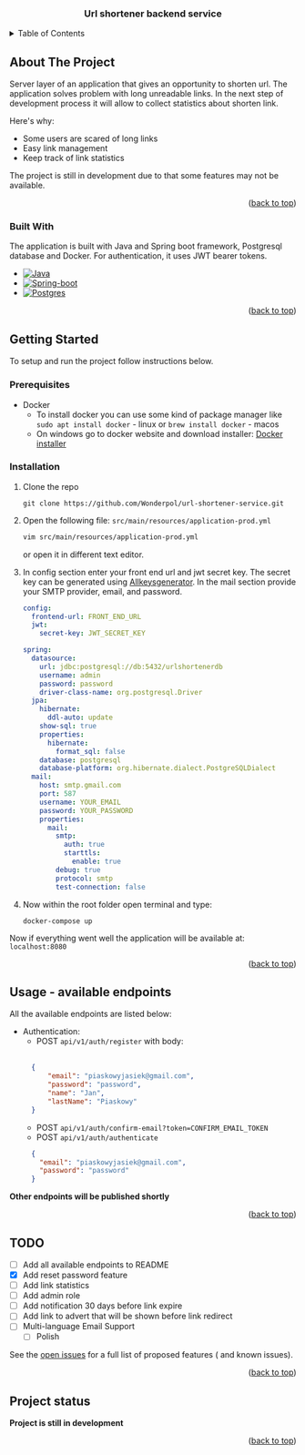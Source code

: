 <a name="readme-top"></a>

<h3 align="center">Url shortener backend service</h3>

<!-- TABLE OF CONTENTS -->
<details>
  <summary>Table of Contents</summary>
  <ol>
    <li>
      <a href="#about-the-project">About The Project</a>
      <ul>
        <li><a href="#built-with">Built With</a></li>
      </ul>
    </li>
    <li>
      <a href="#getting-started">Getting Started</a>
      <ul>
        <li><a href="#prerequisites">Prerequisites</a></li>
        <li><a href="#installation">Installation</a></li>
      </ul>
    </li>
    <li><a href="#Usage - available endpoints">Usage - available endpoints</a></li>
    <li><a href="#TODO">TODO</a></li>
  </ol>
</details>



<!-- ABOUT THE PROJECT -->

## About The Project

Server layer of an application that gives an opportunity to shorten url.
The application solves problem with long unreadable links.
In the next step of development process it will allow to collect statistics about shorten link.

Here's why:

* Some users are scared of long links
* Easy link management
* Keep track of link statistics

The project is still in development due to that some features may not be available.

<p align="right">(<a href="#readme-top">back to top</a>)</p>

### Built With

The application is built with Java and Spring boot framework, Postgresql database and Docker.
For authentication, it uses JWT bearer tokens.

* [![Java][Java]][Java-url]
* [![Spring-boot][Spring-boot]][Spring-boot-url]
* [![Postgres][PostgreSQL]][PostgreSQL-url]

<p align="right">(<a href="#readme-top">back to top</a>)</p>



<!-- GETTING STARTED -->

## Getting Started

To setup and run the project follow instructions below.

### Prerequisites

* Docker
    * To install docker you can use some kind of package manager like `sudo apt install docker` - linux
      or `brew install docker` - macos
    * On windows go to docker website and download
      installer: [Docker installer](https://docs.docker.com/engine/install/)

### Installation

1. Clone the repo
   ```shell
   git clone https://github.com/Wonderpol/url-shortener-service.git
   ```
2. Open the following file: `src/main/resources/application-prod.yml`
   ```sh
   vim src/main/resources/application-prod.yml
   ```
   or open it in different text editor.
3. In config section enter your front end url and jwt secret key. The secret key can be generated
   using [Allkeysgenerator](https://www.allkeysgenerator.com).
   In the mail section provide your SMTP provider, email, and password.

    ```yaml
    config:
      frontend-url: FRONT_END_URL
      jwt:
        secret-key: JWT_SECRET_KEY
    
    spring:
      datasource:
        url: jdbc:postgresql://db:5432/urlshortenerdb
        username: admin
        password: password
        driver-class-name: org.postgresql.Driver
      jpa:
        hibernate:
          ddl-auto: update
        show-sql: true
        properties:
          hibernate:
            format_sql: false
        database: postgresql
        database-platform: org.hibernate.dialect.PostgreSQLDialect
      mail:
        host: smtp.gmail.com
        port: 587
        username: YOUR_EMAIL
        password: YOUR_PASSWORD
        properties:
          mail:
            smtp:
              auth: true
              starttls:
                enable: true
            debug: true
            protocol: smtp
            test-connection: false
     ```

4. Now within the root folder open terminal and type:
    ```shell
    docker-compose up
    ```

Now if everything went well the application will be available at: `localhost:8080`
<p align="right">(<a href="#readme-top">back to top</a>)</p>



<!-- USAGE EXAMPLES -->

## Usage - available endpoints

All the available endpoints are listed below:

- Authentication:
    - POST `api/v1/auth/register` with body:<br></br>
  ```json
    {
        "email": "piaskowyjasiek@gmail.com",
        "password": "password",
        "name": "Jan",
        "lastName": "Piaskowy"
    }
    ```
    - POST `api/v1/auth/confirm-email?token=CONFIRM_EMAIL_TOKEN`
    - POST `api/v1/auth/authenticate`
  ```json
    {
      "email": "piaskowyjasiek@gmail.com",
      "password": "password"
    }
    ```

**Other endpoints will be published shortly**

<p align="right">(<a href="#readme-top">back to top</a>)</p>



<!-- TODO -->

## TODO

- [ ] Add all available endpoints to README
- [x] Add reset password feature
- [ ] Add link statistics
- [ ] Add admin role
- [ ] Add notification 30 days before link expire
- [ ] Add link to advert that will be shown before link redirect
- [ ] Multi-language Email Support
    - [ ] Polish

See the [open issues](https://github.com/Wonderpol/url-shortener-service/issues) for a full list of proposed features (
and known issues).

<p align="right">(<a href="#readme-top">back to top</a>)</p>



<!-- CONTRIBUTING -->

## Project status

**Project is still in development**

<p align="right">(<a href="#readme-top">back to top</a>)</p>


<!-- MARKDOWN LINKS & IMAGES -->
<!-- https://www.markdownguide.org/basic-syntax/#reference-style-links -->

[Java]: https://img.shields.io/badge/Java-ED8B00?style=for-the-badge&logo=openjdk&logoColor=white

[Java-url]: https://www.java.com/pl/

[Spring-boot]: https://img.shields.io/badge/Spring-6DB33F?style=for-the-badge&logo=spring&logoColor=white

[Spring-boot-url]: https://spring.io/

[PostgreSQL]:    https://img.shields.io/badge/PostgreSQL-316192?style=for-the-badge&logo=postgresql&logoColor=white

[PostgreSQL-url]: https://www.postgresql.org/